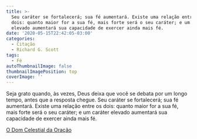 ```yaml
---
title: >-
  Seu caráter se fortalecerá; sua fé aumentará. Existe uma relação entre os
  dois: quanto maior for a sua fé, mais forte será o seu caráter; e um caráter
  elevado aumentará sua capacidade de exercer ainda mais fé.
date: '2020-05-15T22:42:05-03:00'
categories:
  - Citação
  - Richard G. Scott
tags:
  - Fé
autoThumbnailImage: false
thumbnailImagePosition: top
coverImage: ''
---
```

Seja grato quando, às vezes, Deus deixa que você se debata por um longo tempo, antes que a resposta chegue. Seu caráter se fortalecerá; sua fé aumentará. Existe uma relação entre os dois: quanto maior for a sua fé, mais forte será o seu caráter; e um caráter elevado aumentará sua capacidade de exercer ainda mais fé.

[O Dom Celestial da Oração](https://www.churchofjesuschrist.org/study/general-conference/2007/04/using-the-supernal-gift-of-prayer?lang=por)
